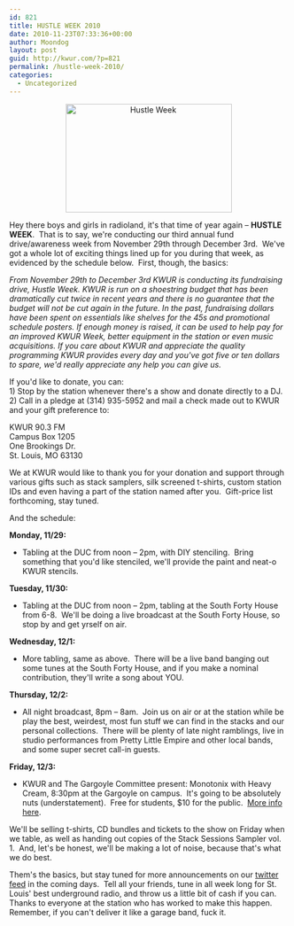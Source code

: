 ```yaml
---
id: 821
title: HUSTLE WEEK 2010
date: 2010-11-23T07:33:36+00:00
author: Moondog
layout: post
guid: http://kwur.com/?p=821
permalink: /hustle-week-2010/
categories:
  - Uncategorized
---
```

<div class="pf-content">
  <p style="text-align: center;">
    <a href="http://kwur.com/hustle-week-2010/hustle-week-header-2/" rel="attachment wp-att-825"><img alt="Hustle Week" class="aligncenter size-medium wp-image-825" height="196" src="http://kwur.com/wp-content/uploads/2010/11/hustle-week-header1-300x196.jpg" title="hustle week header" width="300" srcset="http://kwur.com/wp-content/uploads/2010/11/hustle-week-header1-300x196.jpg 300w, http://kwur.com/wp-content/uploads/2010/11/hustle-week-header1.jpg 629w" sizes="(max-width: 300px) 100vw, 300px" /></a>
  </p>
  
  <p>
    Hey there boys and girls in radioland, it's that time of year again &#8211; <strong>HUSTLE WEEK</strong>.&nbsp; That is to say, we're conducting our third annual fund drive/awareness week from November 29th through December 3rd.&nbsp; We've got a whole lot of exciting things lined up for you during that week, as evidenced by the schedule below.&nbsp; First, though, the basics:
  </p>
  
  <p>
    <em>From November 29th to December 3rd KWUR is conducting its fundraising drive, Hustle Week. KWUR is run on a shoestring budget that has been dramatically cut twice in recent years and there is no guarantee that the budget will not be cut again in the future. In the past, fundraising dollars have been spent on essentials like shelves for the 45s and promotional schedule posters. If enough money is raised, it can be used to help pay for an improved KWUR Week, better equipment in the station or even music acquisitions. If you care about KWUR and appreciate the quality programming KWUR provides every day and you've got five or ten dollars to spare, we'd really appreciate any help you can give us.</em>
  </p>
  
  <p>
    If you'd like to donate, you can:<br /> 1) Stop by the station whenever there's a show and donate directly to a DJ.<br /> 2) Call in a pledge at (314) 935-5952 and mail a check made out to KWUR and your gift preference to:
  </p>
  
  <p>
    KWUR 90.3 FM<br /> Campus Box 1205<br /> One Brookings Dr.<br /> St. Louis, MO 63130
  </p>
  
  <p>
    We at KWUR would like to thank you for your donation and support through various gifts such as stack samplers, silk screened t-shirts, custom station IDs and even having a part of the station named after you.&nbsp; Gift-price list forthcoming, stay tuned.
  </p>
  
  <p>
    And the schedule:
  </p>
  
  <p>
    <strong>Monday, 11/29:</strong>
  </p>
  
  <ul>
    <li>
      Tabling at the DUC from noon &#8211; 2pm, with DIY stenciling.&nbsp; Bring something that you'd like stenciled, we'll provide the paint and neat-o KWUR stencils.&nbsp;
    </li>
  </ul>
  
  <p>
    <strong>Tuesday, 11/30:</strong>
  </p>
  
  <ul>
    <li>
      Tabling at the DUC from noon &#8211; 2pm, tabling at the South Forty House from 6-8.&nbsp; We'll be doing a live broadcast at the South Forty House, so stop by and get yrself on air.&nbsp;
    </li>
  </ul>
  
  <p>
    <strong>Wednesday, 12/1:</strong>
  </p>
  
  <ul>
    <li>
      More tabling, same as above.&nbsp; There will be a live band banging out some tunes at the South Forty House, and if you make a nominal contribution, they'll write a song about YOU.
    </li>
  </ul>
  
  <p>
    <strong>Thursday, 12/2:</strong>
  </p>
  
  <ul>
    <li>
      All night broadcast, 8pm &#8211; 8am.&nbsp; Join us on air or at the station while be play the best, weirdest, most fun stuff we can find in the stacks and our personal collections.&nbsp; There will be plenty of late night ramblings, live in studio performances from Pretty Little Empire and other local bands, and some super secret call-in guests.
    </li>
  </ul>
  
  <p>
    <strong>Friday, 12/3:</strong>
  </p>
  
  <ul>
    <li>
      KWUR and The Gargoyle Committee present: Monotonix with Heavy Cream, 8:30pm at the Gargoyle on campus.&nbsp; It's going to be absolutely nuts (understatement).&nbsp; Free for students, $10 for the public.&nbsp; <a href="http://www.facebook.com/#!/event.php?eid=171368276208011">More info here</a>.
    </li>
  </ul>
  
  <p>
    We'll be selling t-shirts, CD bundles and tickets to the show on Friday when we table, as well as handing out copies of the Stack Sessions Sampler vol. 1.&nbsp; And, let's be honest, we'll be making a lot of noise, because that's what we do best.
  </p>
  
  <p>
    Them's the basics, but stay tuned for more announcements on our <a href="http://www.twitter.com/kwur">twitter feed</a> in the coming days.&nbsp; Tell all your friends, tune in all week long for St. Louis' best underground radio, and throw us a little bit of cash if you can.&nbsp; Thanks to everyone at the station who has worked to make this happen.&nbsp; Remember, if you can't deliver it like a garage band, fuck it.
  </p>
  
  <p>
    &nbsp;
  </p>
  
  <p>
    &nbsp;
  </p>
  
  <p>
    &nbsp;
  </p>
</div>